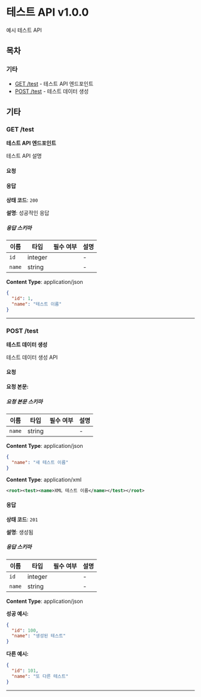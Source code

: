 # 테스트 API v1.0.0

예시 테스트 API

## 목차

### 기타 

- [GET /test](#get--test) - 테스트 API 엔드포인트
- [POST /test](#post--test) - 테스트 데이터 생성


## 기타

<h3 id='get--test'>GET /test</h3>

**테스트 API 엔드포인트**

테스트 API 설명

#### 요청



#### 응답


**상태 코드**: `200`

**설명**: 성공적인 응답


##### 응답 스키마

| 이름 | 타입 | 필수 여부 | 설명 |
|------|------|:--------:|------|
| `id` | integer |  | \- |
| `name` | string |  | \- |

**Content Type**: application/json

```json
{
  "id": 1,
  "name": "테스트 이름"
}
```


---

<h3 id='post--test'>POST /test</h3>

**테스트 데이터 생성**

테스트 데이터 생성 API

#### 요청


**요청 본문:**


##### 요청 본문 스키마

| 이름 | 타입 | 필수 여부 | 설명 |
|------|------|:--------:|------|
| `name` | string |  | \- |

**Content Type**: application/json

```json
{
  "name": "새 테스트 이름"
}
```

**Content Type**: application/xml

```xml
<root><test><name>XML 테스트 이름</name></test></root>
```


#### 응답


**상태 코드**: `201`

**설명**: 생성됨


##### 응답 스키마

| 이름 | 타입 | 필수 여부 | 설명 |
|------|------|:--------:|------|
| `id` | integer |  | \- |
| `name` | string |  | \- |

**Content Type**: application/json


**성공 예시:**

```json
{
  "id": 100,
  "name": "생성된 테스트"
}
```

**다른 예시:**

```json
{
  "id": 101,
  "name": "또 다른 테스트"
}
```


---
